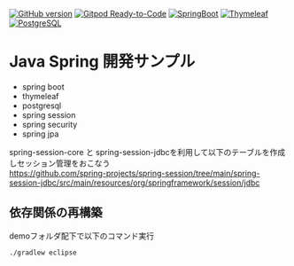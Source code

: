 [![GitHub version](https://badge.fury.io/gh/next-fire-starter%2Fnode-express-pg.svg)](https://badge.fury.io/gh/next-fire-starter%2Fspring-thy-pg)
[![Gitpod Ready-to-Code](https://img.shields.io/badge/Gitpod-ready--to--code-blue?logo=gitpod)](https://gitpod.io/#https://github.com/next-fire-starter/spring-thy-pg
)
[![SpringBoot](https://img.shields.io/badge/SpringBoot-32cd32.svg?longCache=true)](https://spring.io/projects/spring-boot)
[![Thymeleaf](https://img.shields.io/badge/Thymeleaf-006400.svg?longCache=true)](https://www.thymeleaf.org/index.html)
[![PostgreSQL](https://img.shields.io/badge/PostgreSQL-0000cd.svg?longCache=true)](https://www.postgresql.org/)
# Java Spring 開発サンプル

* spring boot 
* thymeleaf 
* postgresql
* spring session
* spring security
* spring jpa

spring-session-core と spring-session-jdbcを利用して以下のテーブルを作成しセッション管理をおこなう   
https://github.com/spring-projects/spring-session/tree/main/spring-session-jdbc/src/main/resources/org/springframework/session/jdbc

## 依存関係の再構築  

demoフォルダ配下で以下のコマンド実行
```
./gradlew eclipse
```

